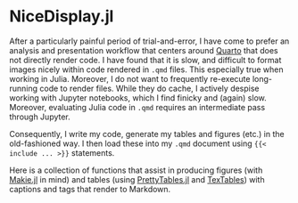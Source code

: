 # NiceDisplay.jl

After a particularly painful period of trial-and-error, I have come to prefer an analysis and presentation workflow that centers around [Quarto](https://quarto.org) that does not directly render code. I have found that it is slow, and difficult to format images nicely within code rendered in `.qmd` files. This especially true when working in Julia. Moreover, I do not want to frequently re-execute long-running code to render files. While they do cache, I actively despise working with Jupyter notebooks, which I find finicky and (again) slow. Moreover, evaluating Julia code in `.qmd` requires an intermediate pass through Jupyter.

Consequently, I write my code, generate my tables and figures (etc.) in the old-fashioned way. I then load these into my `.qmd` document using `{{< include ... >}}` statements.

Here is a collection of functions that assist in producing figures (with [Makie.jl](https://docs.makie.org/stable/) in mind) and tables (using [PrettyTables.jl](https://ronisbr.github.io/PrettyTables.jl/stable/) and [TexTables](https://jacobadenbaum.github.io/TexTables.jl/stable/)) with captions and tags that render to Markdown.
